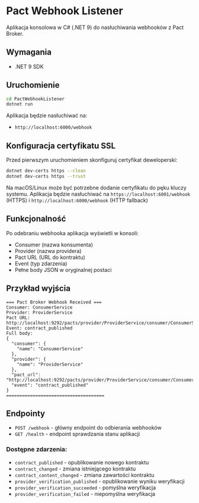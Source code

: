 # Pact Webhook Listener

Aplikacja konsolowa w C# (.NET 9) do nasłuchiwania webhooków z Pact Broker.

## Wymagania

- .NET 9 SDK

## Uruchomienie

```bash
cd PactWebhookListener
dotnet run
```

Aplikacja będzie nasłuchiwać na:
- `http://localhost:6000/webhook` 

## Konfiguracja certyfikatu SSL

Przed pierwszym uruchomieniem skonfiguruj certyfikat deweloperski:

```bash
dotnet dev-certs https --clean
dotnet dev-certs https --trust
```

Na macOS/Linux może być potrzebne dodanie certyfikatu do pęku kluczy systemu.
Aplikacja będzie nasłuchiwać na `https://localhost:6001/webhook` (HTTPS) i `http://localhost:6000/webhook` (HTTP fallback)

## Funkcjonalność

Po odebraniu webhooka aplikacja wyświetli w konsoli:
- Consumer (nazwa konsumenta)
- Provider (nazwa providera)
- Pact URL (URL do kontraktu)
- Event (typ zdarzenia)
- Pełne body JSON w oryginalnej postaci

## Przykład wyjścia

```
=== Pact Broker Webhook Received ===
Consumer: ConsumerService
Provider: ProviderService
Pact URL: http://localhost:9292/pacts/provider/ProviderService/consumer/ConsumerService/version/1.0.0
Event: contract_published
Full body:
{
  "consumer": {
    "name": "ConsumerService"
  },
  "provider": {
    "name": "ProviderService"
  },
  "pact_url": "http://localhost:9292/pacts/provider/ProviderService/consumer/ConsumerService/version/1.0.0",
  "event": "contract_published"
}
=====================================
```

## Endpointy

- `POST /webhook` - główny endpoint do odbierania webhooków
- `GET /health` - endpoint sprawdzania stanu aplikacji

### Dostępne zdarzenia:

- `contract_published` - opublikowanie nowego kontraktu
- `contract_changed` - zmiana istniejącego kontraktu
- `contract_content_changed` - zmiana zawartości kontraktu
- `provider_verification_published` - opublikowanie wyniku weryfikacji
- `provider_verification_succeeded` - pomyślna weryfikacja
- `provider_verification_failed` - niepomyślna weryfikacja
